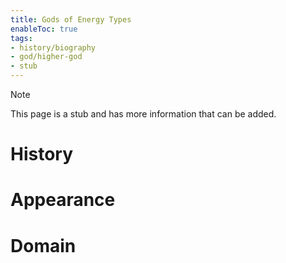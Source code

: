 ```yaml
---
title: Gods of Energy Types
enableToc: true
tags:
- history/biography
- god/higher-god
- stub
---
```


> [!note]
> This page is a stub and has more information that can be added.


# History

# Appearance

# Domain
